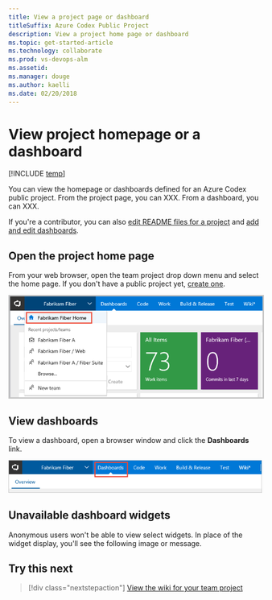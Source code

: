 ```yaml
---
title: View a project page or dashboard
titleSuffix: Azure Codex Public Project
description: View a project home page or dashboard 
ms.topic: get-started-article
ms.technology: collaborate
ms.prod: vs-devops-alm
ms.assetid: 
ms.manager: douge
ms.author: kaelli
ms.date: 02/20/2018
---
```


# View project homepage or a dashboard 

[!INCLUDE [temp](_shared/version-public-projects.md)] 

You can view the homepage or dashboards defined for an Azure Codex public project. From the project page, you can XXX. From a dashboard, you can XXX. 

If you're a contributor, you can also [edit README files for a project](../../collaborate/project-vision-status.md#create-a-repository-readme-or-welcome-page) and [add and edit dashboards](../../report/dashboards/dashboards.md).  


## Open the project home page
From your web browser, open the team project drop down menu and select the home page. If you don't have a public project yet, [create one](create-public-project.md).   

<img src="../../collaborate/_img/project-vision-status-project-home-page.png" alt="Open the Project Home Page" style="border: 2px solid #C3C3C3;" />

<!--- 

<b>https://<i>AccountName</i>.visualstudio.com/<i>ProjectName</i></b>



<a id="cross-project-activity">  </a>
## View cross project activity  

In addition to sharing information, the project home page pulls data from the various functional hubs to give visitors a bird's-eye view of your project activity. 

<img src="../collaborate/_img/project-home-page-activity.png" alt="Project Home Page, Activity" style="border: 1px solid #C3C3C3;" />
   
--> 


## View dashboards

To view a dashboard, open a browser window and click the **Dashboards** link. 

![Open the Dashboards hub](../../report/dashboards/_img/dashboards-go-to.png) 


## Unavailable dashboard widgets

Anonymous users won't be able to view select widgets. In place of the widget display, you'll see the following image or message. 


## Try this next

> [!div class="nextstepaction"]
> [View the wiki for your team project](view-wiki-public.md) 




 


  